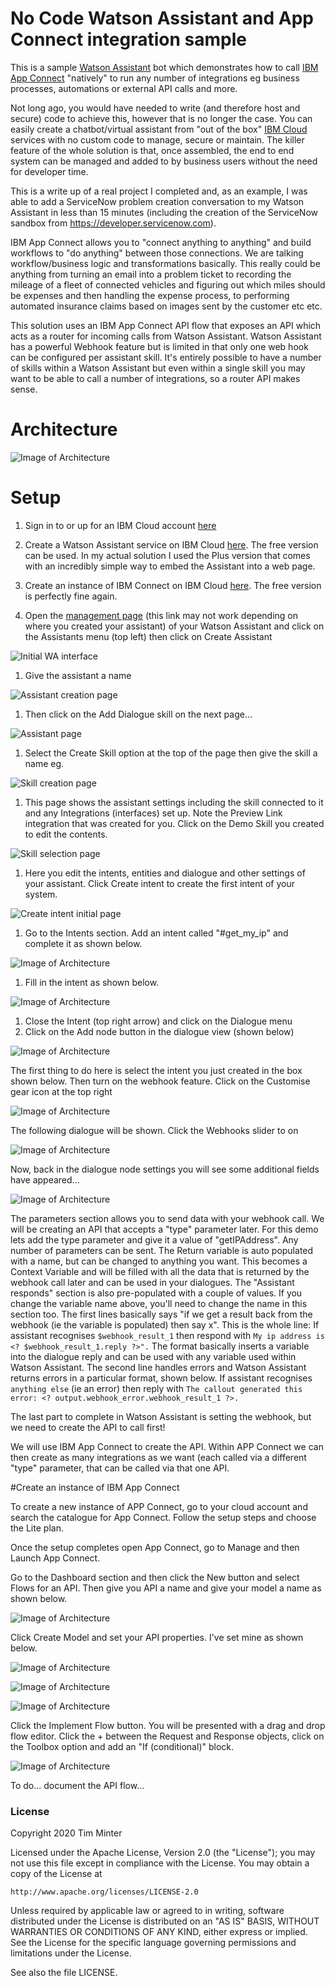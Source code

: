 # No Code Watson Assistant and App Connect integration sample

This is a sample [Watson Assistant](https://cloud.ibm.com/catalog/services/watson-assistant) bot which demonstrates how to call [IBM App Connect](https://cloud.ibm.com/catalog/services/app-connect) "natively" to run any number of integrations eg business processes, automations or external API calls and more. 

Not long ago, you would have needed to write (and therefore host and secure) code to achieve this, however that is no longer the case. You can easily create a chatbot/virtual assistant from "out of the box" [IBM Cloud](https://cloud.ibm.com) services with no custom code to manage, secure or maintain. The killer feature of the whole solution is that, once assembled, the end to end system can be managed and added to by business users without the need for developer time.

This is a write up of a real project I completed and, as an example, I was able to add a ServiceNow problem creation conversation to my Watson Assistant in less than 15 minutes (including the creation of the ServiceNow sandbox from https://developer.servicenow.com).

IBM App Connect allows you to "connect anything to anything" and build workflows to "do anything" between those connections. We are talking workflow/business logic and transformations basically. This really could be anything from turning an email into a problem ticket to recording the mileage of a fleet of connected vehicles and figuring out which miles should be expenses and then handling the expense process, to performing automated insurance claims based on images sent by the customer etc etc.

This solution uses an IBM App Connect API flow that exposes an API which acts as a router for incoming calls from Watson Assistant. Watson Assistant has a powerful Webhook feature but is limited in that only one web hook can be configured per assistant skill. It's entirely possible to have a number of skills within a Watson Assistant but even within a single skill you may want to be able to call a number of integrations, so a router API makes sense. 

# Architecture

![Image of Architecture](/images/Architecture.png)

# Setup

1. Sign in to or up for an IBM Cloud account [here](https://cloud.ibm.com)

1. Create a Watson Assistant service on IBM Cloud [here](https://cloud.ibm.com/catalog/services/watson-assistant).
The free version can be used. In my actual solution I used the Plus version that comes with an incredibly simple way to embed the Assistant into a web page.

1. Create an instance of IBM Connect on IBM Cloud [here](https://cloud.ibm.com/catalog/services/app-connect).
The free version is perfectly fine again.

1. Open the [management page](https://us-south.assistant.watson.cloud.ibm.com) (this link may not work depending on where you created your assistant) of your Watson Assistant and click on the Assistants menu (top left) then click on Create Assistant

![Initial WA interface](/images/initalcreateassistant.png)

1. Give the assistant a name

![Assistant creation page](/images/createassistantdetails.png)

1. Then click on the Add Dialogue skill on the next page...

![Assistant page](/images/createassistant.png)

1. Select the Create Skill option at the top of the page then give the skill a name eg.

![Skill creation page](/images/createskill.png)

1. This page shows the assistant settings including the skill connected to it and any Integrations (interfaces) set up. Note the Preview Link integration that was created for you. Click on the Demo Skill you created to edit the contents.

![Skill selection page](/images/editskill.png)

1. Here you edit the intents, entities and dialogue and other settings of your assistant. Click Create intent to create the first intent of your system.

![Create intent initial page](/images/createintentsplash.png)

1. Go to the Intents section. Add an intent called "#get_my_ip" and complete it as shown below.

![Image of Architecture](/images/createintent.png)

1. Fill in the intent as shown below.

![Image of Architecture](/images/defineintent.png)

1. Close the Intent (top right arrow) and click on the Dialogue menu
1. Click on the Add node button in the dialogue view (shown below)

![Image of Architecture](/images/initialdialogue.png)

The first thing to do here is select the intent you just created in the box shown below.
Then turn on the webhook feature. Click on the Customise gear icon at the top right

![Image of Architecture](/images/initialdialoguesettings.png)

The following dialogue will be shown.
Click the Webhooks slider to on 

![Image of Architecture](/images/turnonwebhooks.png)

Now, back in the dialogue node settings you will see some additional fields have appeared...

![Image of Architecture](/images/webhookdialoguesettings.png)

The parameters section allows you to send data with your webhook call. We will be creating an API that accepts a "type" parameter later. For this demo lets add the type parameter and give it a value of "getIPAddress". Any number of parameters can be sent.
The Return variable is auto populated with a name, but can be changed to anything you want. This becomes a Context Variable and will be filled with all the data that is returned by the webhook call later and can be used in your dialogues.
The "Assistant responds" section is also pre-populated with a couple of values. If you change the variable name above, you'll need to change the name in this section too.
The first lines basically says "if we get a result back from the webhook (ie the variable is populated) then say x".
    This is the whole line: If assistant recognises `$webhook_result_1` then respond with `My ip address is <? $webhook_result_1.reply ?>".`
    The <? ?> format basically inserts a variable into the dialogue reply and can be used with any variable used within Watson Assistant. 
The second line handles errors and Watson Assistant returns errors in a particular format, shown below.
    If assistant recognises `anything else` (ie an error) then reply with `The callout generated this error: <? output.webhook_error.webhook_result_1 ?>.`
    
The last part to complete in Watson Assistant is setting the webhook, but we need to create the API to call first!

We will use IBM App Connect to create the API. Within APP Connect we can then create as many integrations as we want (each called via a different "type" parameter, that can be called via that one API.

#Create an instance of IBM App Connect

To create a new instance of APP Connect, go to your cloud account and search the catalogue for App Connect. Follow the setup steps and choose the Lite plan.

Once the setup completes open App Connect, go to Manage and then Launch App Connect.

Go to the Dashboard section and then click the New button and select Flows for an API.
Then give you API a name and give your model a name as shown below.

![Image of Architecture](/images/apicreation.png)

Click Create Model and set your API properties. I've set mine as shown below.

![Image of Architecture](/images/apiproperties.png)

![Image of Architecture](/images/addanoperation.png)

![Image of Architecture](/images/operations.png)

Click the Implement Flow button. 
You will be presented with a drag and drop flow editor. Click the + between the Request and Response objects, click on the Toolbox option and add an "If (conditional)" block. 

![Image of Architecture](/images/initialifflow.png)

To do... document the API flow...

### License

Copyright 2020 Tim Minter

Licensed under the Apache License, Version 2.0 (the "License");
you may not use this file except in compliance with the License.
You may obtain a copy of the License at

    http://www.apache.org/licenses/LICENSE-2.0

Unless required by applicable law or agreed to in writing, software
distributed under the License is distributed on an "AS IS" BASIS,
WITHOUT WARRANTIES OR CONDITIONS OF ANY KIND, either express or implied.
See the License for the specific language governing permissions and
limitations under the License.

See also the file LICENSE.
